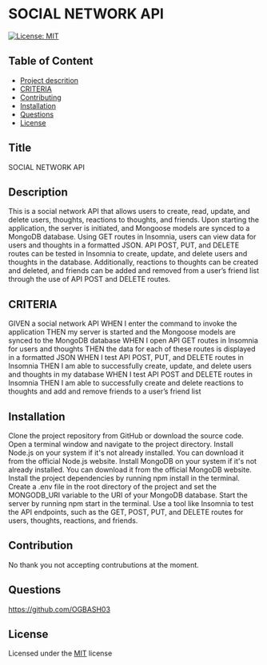 
# SOCIAL NETWORK API

[![License: MIT](https://img.shields.io/badge/License-MIT-yellow.svg)](https://opensource.org/licenses/MIT)

## Table of Content
- [Project descrition](#Description)
- [CRITERIA](#CRITERIA)
- [Contributing](#Contributing)
- [Installation](#Installation)
- [Questions](#Questions)
- [License](#License)

## Title
SOCIAL NETWORK API

## Description
This is a social network API that allows users to create, read, update, and delete users, thoughts, reactions to thoughts, and friends. Upon starting the application, the server is initiated, and Mongoose models are synced to a MongoDB database. Using GET routes in Insomnia, users can view data for users and thoughts in a formatted JSON. API POST, PUT, and DELETE routes can be tested in Insomnia to create, update, and delete users and thoughts in the database. Additionally, reactions to thoughts can be created and deleted, and friends can be added and removed from a user’s friend list through the use of API POST and DELETE routes.

## CRITERIA

GIVEN a social network API
WHEN I enter the command to invoke the application
THEN my server is started and the Mongoose models are synced to the MongoDB database
WHEN I open API GET routes in Insomnia for users and thoughts
THEN the data for each of these routes is displayed in a formatted JSON
WHEN I test API POST, PUT, and DELETE routes in Insomnia
THEN I am able to successfully create, update, and delete users and thoughts in my database
WHEN I test API POST and DELETE routes in Insomnia
THEN I am able to successfully create and delete reactions to thoughts and add and remove friends to a user’s friend list

## Installation
Clone the project repository from GitHub or download the source code.
Open a terminal window and navigate to the project directory.
Install Node.js on your system if it's not already installed. You can download it from the official Node.js website.
Install MongoDB on your system if it's not already installed. You can download it from the official MongoDB website.
Install the project dependencies by running npm install in the terminal.
Create a .env file in the root directory of the project and set the MONGODB_URI variable to the URI of your MongoDB database.
Start the server by running npm start in the terminal.
Use a tool like Insomnia to test the API endpoints, such as the GET, POST, PUT, and DELETE routes for users, thoughts, reactions, and friends.

## Contribution
No thank you not accepting contrubutions at the moment.


## Questions
 
https://github.com/OGBASH03

## License
Licensed under the [MIT](https://opensource.org/licenses/MIT) license
    